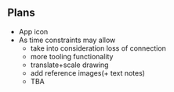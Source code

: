 ## Plans
- App icon
- As time constraints may allow
    - take into consideration loss of connection
    - more tooling functionality
    - translate+scale drawing
    - add reference images(+ text notes)
    - TBA